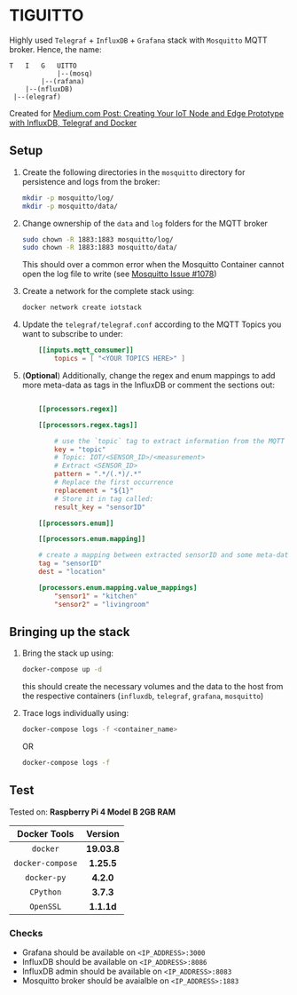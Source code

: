 # TIGUITTO

Highly used `Telegraf` + `InfluxDB` + `Grafana` stack with `Mosquitto` MQTT broker. Hence, the name:

```
T   I   G   UITTO
            |--(mosq)
        |--(rafana)
    |--(nfluxDB)
 |--(elegraf)
```

Created for [Medium.com Post: Creating Your IoT Node and Edge Prototype with InfluxDB, Telegraf and Docker](https://medium.com/@shantanoodesai/creating-your-iot-node-and-edge-prototype-with-influxdb-telegraf-and-docker-b16380282672)


## Setup

1. Create the following directories in the `mosquitto` directory for persistence and logs from the broker:

    ```bash
    mkdir -p mosquitto/log/
    mkdir -p mosquitto/data/
    ```
2. Change ownership of the `data` and `log` folders for the MQTT broker

    ```bash
    sudo chown -R 1883:1883 mosquitto/log/
    sudo chown -R 1883:1883 mosquitto/data/
    ```
    This should over a common error when the Mosquitto Container cannot open the log file to write (see [Mosquitto Issue #1078](https://github.com/eclipse/mosquitto/issues/1078))

3. Create a network for the complete stack using:

    ```bash
    docker network create iotstack
    ```
4. Update the `telegraf/telegraf.conf` according to the MQTT Topics you want to subscribe to under:

    ```toml
        [[inputs.mqtt_consumer]]
            topics = [ "<YOUR TOPICS HERE>" ]
    ```
5. (**Optional**) Additionally, change the regex and enum mappings to add more meta-data as tags in the InfluxDB or comment the sections out:

    ```toml

        [[processors.regex]]

        [[processors.regex.tags]]

            # use the `topic` tag to extract information from the MQTT Topic
            key = "topic"
            # Topic: IOT/<SENSOR_ID>/<measurement>
            # Extract <SENSOR_ID>
            pattern = ".*/(.*)/.*"
            # Replace the first occurrence
            replacement = "${1}"
            # Store it in tag called:
            result_key = "sensorID"

        [[processors.enum]]

        [[processors.enum.mapping]]

        # create a mapping between extracted sensorID and some meta-data
        tag = "sensorID"
        dest = "location"

        [processors.enum.mapping.value_mappings]
            "sensor1" = "kitchen"
            "sensor2" = "livingroom"

    ```
## Bringing up the stack

1. Bring the stack up using:

    ```bash
    docker-compose up -d
    ```
    this should create the necessary volumes and the data to the host from the respective containers (`influxdb`, `telegraf`, `grafana`, `mosquitto`)

2. Trace logs individually using:

    ```bash
    docker-compose logs -f <container_name>
    ```
    OR
    ```bash
    docker-compose logs -f 
    ```

## Test

Tested on: __Raspberry Pi 4 Model B 2GB RAM__

| Docker Tools |        Version                |
|:--------:|:---------------------------------:|
| `docker`         | __19.03.8__               |
| `docker-compose` | __1.25.5__                |
| `docker-py`      | __4.2.0__                 |
| `CPython`        | __3.7.3__                 |
| `OpenSSL`        | __1.1.1d__                |


### Checks

* Grafana should be available on `<IP_ADDRESS>:3000`
* InfluxDB should be available on `<IP_ADDRESS>:8086`
* InfluxDB admin should be available on `<IP_ADDRESS>:8083`
* Mosquitto broker should be avaialble on `<IP_ADDRESS>:1883`